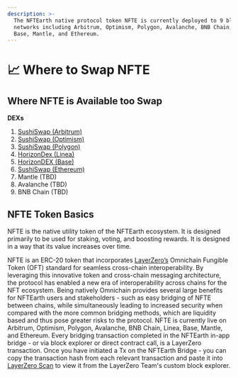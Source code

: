 ```yaml
---
description: >-
  The NFTEarth native protocol token NFTE is currently deployed to 9 blockchain
  networks including Arbitrum, Optimism, Polygon, Avalanche, BNB Chain, Linea,
  Base, Mantle, and Ethereum.
---
```


# 📈 Where to Swap NFTE

## Where NFTE is Available too Swap

**DEXs**

1. [SushiSwap (Arbitrum)](https://www.sushi.com/swap?token1=0x51b902f19a56f0c8e409a34a215ad2673edf3284\&fromChainId=42161\&fromCurrency=NATIVE\&toChainId=42161\&toCurrency=0x51B902f19a56F0c8E409a34a215AD2673EDF3284)
2. [SushiSwap (Optimism)](https://www.sushi.com/swap?token1=0x8637725ada78db0674a679cea2a5e0a0869ef4a1)
3. [SushiSwap (Polygon)](https://www.sushi.com/swap?token1=0x492fa53b88614923937b7197c87e0f7f8eeb7b20)
4. [HorizonDex (Linea)](https://app.horizondex.io/swap?outputCurrency=0x2140ea50bc3b6ac3971f9e9ea93a1442665670e4)
5. [HorizonDEX (Base)](https://app.horizondex.io/swap?outputCurrency=0xc2106ca72996e49bbadcb836eec52b765977fd20)
6. [SushiSwap (Ethereum)](https://www.sushi.com/swap?chainId=1\&token0=NATIVE\&token1=0x8c223a82E07feCB49D602150d7C2B3A4c9630310)
7. Mantle (TBD)
8. Avalanche (TBD)
9. BNB Chain (TBD)

## NFTE Token Basics

NFTE is the native utility token of the NFTEarth ecosystem. It is designed primarily to be used for staking, voting, and boosting rewards. It is designed in a way that its value increases over time.

NFTE is an ERC-20 token that incorporates [LayerZero’s](https://layerzero.network/) Omnichain Fungible Token (OFT) standard for seamless cross-chain interoperability. By leveraging this innovative token and cross-chain messaging architecture, the protocol has enabled a new era of interoperability across chains for the NFT ecosystem. Being natively Omnichain provides several large benefits for NFTEarth users and stakeholders - such as easy bridging of NFTE between chains, while simultaneously leading to increased security when compared with the more common bridging methods, which are liquidity based and thus pose greater risks to the protocol. NFTE is currently live on Arbitrum, Optimism, Polygon, Avalanche, BNB Chain, Linea, Base, Mantle, and Ethereum. Every bridging transaction completed in the NFTEarth in-app bridge - or via block explorer or direct contract call, is a LayerZero transaction. Once you have initiated a Tx on the NFTEarth Bridge - you can copy the transaction hash from each relevant transaction and paste it into [LayerZero Scan](https://layerzeroscan.com/) to view it from the LayerZero Team's custom block explorer.&#x20;
